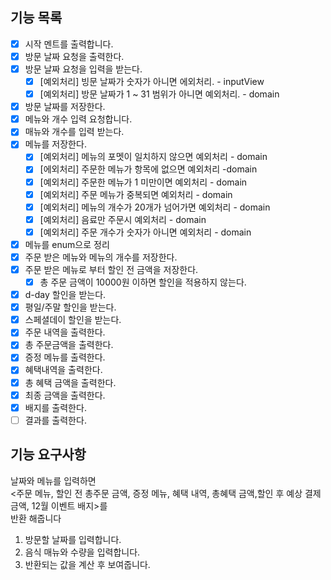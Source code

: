 ## 기능 목록

- [x] 시작 멘트를 출력합니다.
- [x] 방문 날짜 요청을 출력한다.
- [x] 방문 날짜 요청을 입력을 받는다.
    - [x] [예외처리] 빙문 날짜가 숫자가 아니면 에외처리. - inputView
    - [x] [예외처리] 방문 날짜가 1 ~ 31 범위가 아니면 예외처리. - domain
- [x] 방문 날짜를 저장한다.
- [x] 메뉴와 개수 입력 요청합니다.
- [x] 매뉴와 개수를 입력 받는다.
- [x] 메뉴를 저장한다.
  - [x] [예외처리] 메뉴의 포멧이 일치하지 않으면 예외처리 - domain
  - [x] [에외처리] 주문한 메뉴가 항목에 없으면 예외처리 -domain
  - [x] [예외처리] 주문한 메뉴가 1 미만이면 예외처리 - domain
  - [x] [예외처리] 주문 메뉴가 중복되면 예외처리 - domain
  - [x] [예외처리] 메뉴의 개수가 20개가 넘어가면 예외처리 - domain
  - [x] [예외처리] 음료만 주문시 예외처리 - domain
  - [x] [예외처리] 주문 개수가 숫자가 아니면 예외처리 - domain
- [x] 메뉴를 enum으로 정리
- [x] 주문 받은 메뉴와 메뉴의 개수를 저장한다.
- [x] 주문 받은 메뉴로 부터 할인 전 금액을 저장한다.
  - [x] 총 주문 금액이 10000원 이하면 할인을 적용하지 않는다. 
- [x] d-day 할인을 받는다.
- [x] 평일/주말 할인을 받는다.
- [x] 스페셜데이 할인을 받는다.
- [x] 주문 내역을 출력한다.
- [x] 총 주문금액을 출력한다.
- [x] 증정 메뉴를 출력한다.
- [x] 혜택내역을 출력한다.
- [x] 총 혜택 금액을 출력한다.
- [x] 최종 금액을 출력한다.
- [x] 배지를 출력한다.
- [ ] 결과를 출력한다.

## 기능 요구사항

날짜와 메뉴를 입력하면 <br>
<주문 메뉴, 할인 전 총주문 금액, 증정 메뉴, 혜택 내역, 총혜택 금액,할인 후 예상 결제 금액, 12월 이벤트 배지>를<br>
반환 해줍니다

1. 방문할 날짜를 입력합니다.
2. 음식 매뉴와 수량을 입력합니다.
3. 반환되는 값을 계산 후 보여줍니다.